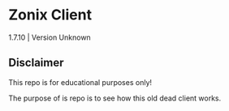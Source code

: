 # Zonix Client
1.7.10 | Version Unknown

## Disclaimer
This repo is for educational purposes only!

The purpose of is repo is to see how this old dead client works.
